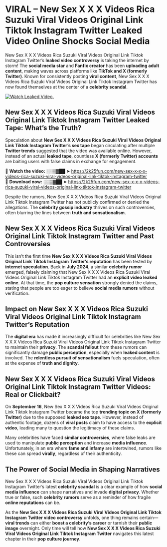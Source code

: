 # VIRAL – New Sex X X X Videos Rica Suzuki Viral Videos Original Link Tiktok Instagram Twitter Leaked Video Online Shocks Social Media 

New Sex X X X Videos Rica Suzuki Viral Videos Original Link Tiktok Instagram Twitter’s **leaked video controversy** is taking the internet by storm! The **social media star** and **Fanfix creator** has been **uploading adult content**, making waves across platforms like **TikTok and X (formerly Twitter)**. Known for consistently posting **viral content**, New Sex X X X Videos Rica Suzuki Viral Videos Original Link Tiktok Instagram Twitter has now found themselves at the center of a **celebrity scandal**.  

[![Watch Leaked Video.](https://miro.medium.com/v2/resize:fit:828/format:webp/1*cilzJN44JGOrTw9NJCrNHA.gif "Watch Leaked Video")](https://2k25fun.com/new-sex-x-x-x-videos-rica-suzuki-viral-videos-original-link-tiktok-instagram-twitter)

## **New Sex X X X Videos Rica Suzuki Viral Videos Original Link Tiktok Instagram Twitter Leaked Tape: What’s the Truth?**  
Speculation about **New Sex X X X Videos Rica Suzuki Viral Videos Original Link Tiktok Instagram Twitter’s sex tape** began circulating after multiple **Twitter trends** suggested that the video was available online. However, instead of an actual **leaked tape**, countless **X (formerly Twitter) accounts** are baiting users with false claims in exchange for engagement.  

🔹 **Watch the video:** ░░▒▓██ ➤ https://2k25fun.com/new-sex-x-x-x-videos-rica-suzuki-viral-videos-original-link-tiktok-instagram-twitter  
🔹 **Download now:** ░░▒▓██ ➤ https://2k25fun.com/new-sex-x-x-x-videos-rica-suzuki-viral-videos-original-link-tiktok-instagram-twitter  

Despite the rumors, New Sex X X X Videos Rica Suzuki Viral Videos Original Link Tiktok Instagram Twitter has not publicly confirmed or denied the allegations. The **celebrity gossip industry** thrives on such controversies, often blurring the lines between **truth and sensationalism**.  

## **New Sex X X X Videos Rica Suzuki Viral Videos Original Link Tiktok Instagram Twitter and Past Controversies**  
This isn’t the first time **New Sex X X X Videos Rica Suzuki Viral Videos Original Link Tiktok Instagram Twitter’s reputation** has been tested by **internet speculation**. Back in **July 2024**, a similar **celebrity rumor** emerged, falsely claiming that New Sex X X X Videos Rica Suzuki Viral Videos Original Link Tiktok Instagram Twitter had an **explicit video leaked online**. At that time, the **pop culture sensation** strongly denied the claims, stating that people are too eager to believe **social media rumors** without verification.  

## **Impact on New Sex X X X Videos Rica Suzuki Viral Videos Original Link Tiktok Instagram Twitter’s Reputation**  
The **digital era** has made it increasingly difficult for celebrities like New Sex X X X Videos Rica Suzuki Viral Videos Original Link Tiktok Instagram Twitter to maintain their **privacy**. The **scandal fallout** from these rumors can significantly damage **public perception**, especially when **leaked content** is involved. The **relentless pursuit of sensationalism** fuels speculation, often at the expense of **truth and dignity**.  

## **New Sex X X X Videos Rica Suzuki Viral Videos Original Link Tiktok Instagram Twitter Videos: Real or Clickbait?**  
On **September 16**, New Sex X X X Videos Rica Suzuki Viral Videos Original Link Tiktok Instagram Twitter became the top **trending topic on X (formerly Twitter)** due to the supposed **leaked sex tape**. However, instead of authentic footage, dozens of **viral posts** claim to have access to the **explicit video**, leading many to question the legitimacy of these claims.  

Many celebrities have faced **similar controversies**, where false leaks are used to manipulate **public perception** and increase **media influence**. Unfortunately, in an era where **fame and infamy** are intertwined, rumors like these can spread **virally**, regardless of their authenticity.  

## **The Power of Social Media in Shaping Narratives**  
New Sex X X X Videos Rica Suzuki Viral Videos Original Link Tiktok Instagram Twitter’s latest **celebrity scandal** is a clear example of how **social media influence** can shape narratives and invade **digital privacy**. Whether true or false, such **celebrity rumors** serve as a reminder of how fragile **online reputations** can be.  

As the **New Sex X X X Videos Rica Suzuki Viral Videos Original Link Tiktok Instagram Twitter video controversy** unfolds, one thing remains certain—**viral trends** can either **boost a celebrity’s career** or tarnish their **public image** overnight. Only time will tell how **New Sex X X X Videos Rica Suzuki Viral Videos Original Link Tiktok Instagram Twitter** navigates this latest chapter in their **pop culture journey**. 